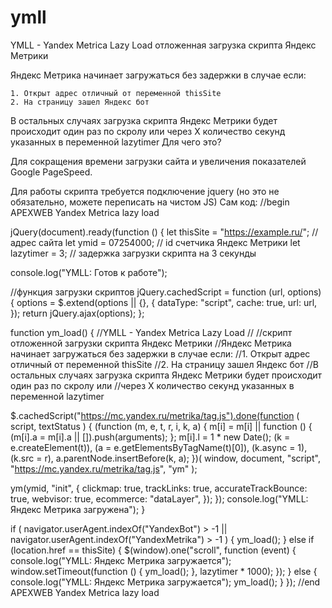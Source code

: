 # ymll

YMLL - Yandex Metrica Lazy Load
отложенная загрузка скрипта Яндекс Метрики

Яндекс Метрика начинает загружаться без задержки в случае если:

    1. Открыт адрес отличный от переменной thisSite
    2. На страницу зашел Яндекс бот

В остальных случаях загрузка скрипта Яндекс Метрики будет происходит один раз по скролу или через X количество секунд указанных в переменной lazytimer
Для чего это?

Для сокращения времени загрузки сайта и увеличения показателей Google PageSpeed.

Для работы скрипта требуется подключение jquery (но это не обязательно, можете переписать на чистом JS)
Сам код:
//begin APEXWEB Yandex Metrica lazy load

jQuery(document).ready(function () {
let thisSite = "https://example.ru/"; // адрес сайта
let ymid = 07254000; // id счетчика Яндекс Метрики
let lazytimer = 3; // задержка загрузки скрипта на 3 секунды

console.log("YMLL: Готов к работе");

//функция загрузки скриптов
jQuery.cachedScript = function (url, options) {
options = $.extend(options || {}, {
dataType: "script",
cache: true,
url: url,
});
return jQuery.ajax(options);
};

function ym_load() {
//YMLL - Yandex Metrica Lazy Load
//
//скрипт отложенной загрузки скрипта Яндекс Метрики
//Яндекс Метрика начинает загружаться без задержки в случае если:
//1. Открыт адрес отличный от переменной thisSite
//2. На страницу зашел Яндекс бот
//В остальных случаях загрузка скрипта Яндекс Метрики будет происходит один раз по скролу или
//через X количество секунд указанных в переменной lazytimer

$.cachedScript("https://mc.yandex.ru/metrika/tag.js").done(function (
script,
textStatus
) {
(function (m, e, t, r, i, k, a) {
m[i] =
m[i] ||
function () {
(m[i].a = m[i].a || []).push(arguments);
};
m[i].l = 1 * new Date();
(k = e.createElement(t)),
(a = e.getElementsByTagName(t)[0]),
(k.async = 1),
(k.src = r),
a.parentNode.insertBefore(k, a);
})(
window,
document,
"script",
"https://mc.yandex.ru/metrika/tag.js",
"ym"
);

ym(ymid, "init", {
clickmap: true,
trackLinks: true,
accurateTrackBounce: true,
webvisor: true,
ecommerce: "dataLayer",
});
});
console.log("YMLL: Яндекс Метрика загружена");
}

if (
navigator.userAgent.indexOf("YandexBot") > -1 ||
navigator.userAgent.indexOf("YandexMetrika") > -1
) {
ym_load();
} else if (location.href == thisSite) {
$(window).one("scroll", function (event) {
console.log("YMLL: Яндекс Метрика загружается");
window.setTimeout(function () {
ym_load();
}, lazytimer * 1000);
});
} else {
console.log("YMLL: Яндекс Метрика загружается");
ym_load();
}
});
//end APEXWEB Yandex Metrica lazy load
